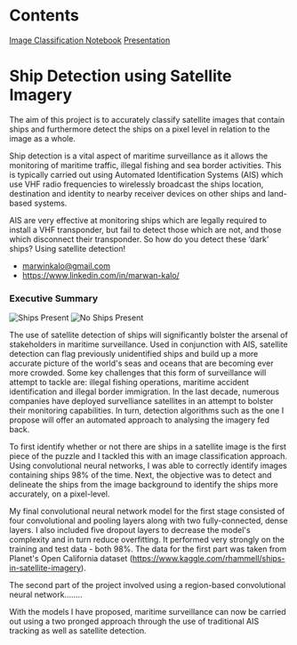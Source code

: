 # Contents

[Image Classification Notebook](https://github.com/marwankalo/ship_detection_project/blob/master/notebooks/ship_detection_stage_1.ipynb)
[Presentation](https://github.com/marwankalo/ship_detection_project/blob/master/reports/presentation_draft.pdf)

# Ship Detection using Satellite Imagery

The aim of this project is to accurately classify satellite images that contain ships and furthermore detect the ships on a pixel level in relation to the image as a whole.

Ship detection is a vital aspect of maritime surveillance as it allows the monitoring of maritime traffic, illegal fishing and sea border activities. This is typically carried out using Automated Identification Systems (AIS) which use VHF radio frequencies to wirelessly broadcast the ships location, destination and identity to nearby receiver devices on other ships and land-based systems. 

AIS are very effective at monitoring ships which are legally required to install a VHF transponder, but fail to detect those which are not, and those which disconnect their transponder. So how do you detect these ‘dark’ ships? Using satellite detection!

- marwinkalo@gmail.com
- https://www.linkedin.com/in/marwan-kalo/


### Executive Summary

![Ships Present](ship_detection_project/images/training_image_ships.png)
![No Ships Present](ship_detection_project/images/training_image_no_ship.png)

The use of satellite detection of ships will significantly bolster the arsenal of stakeholders in maritime surveillance. Used in conjunction with AIS, satellite detection can flag previously unidentified ships and build up a more accurate picture of the world's seas and oceans that are becoming ever more crowded. Some key challenges that this form of surveillance will attempt to tackle are: illegal fishing operations, maritime accident identification and illegal border immigration. 
In the last decade, numerous companies have deployed survelliance satellites in an attempt to bolster their monitoring capabilities. In turn, detection algorithms such as the one I propose will offer an automated approach to analysing the imagery fed back. 

To first identify whether or not there are ships in a satellite image is the first piece of the puzzle and I tackled this with an image classification approach. Using convolutional neural networks, I was able to correctly identify images containing ships 98% of the time. Next, the objective was to detect and delineate the ships from the image background to identify the ships more accurately, on a pixel-level. 

My final convolutional neural network model for the first stage consisted of four convolutional and pooling layers along with two fully-connected, dense layers. I also included five dropout layers to decrease the model's complexity and in turn reduce overfitting. It performed very strongly on the training and test data - both 98%. The data for the first part was taken from Planet's Open California dataset (https://www.kaggle.com/rhammell/ships-in-satellite-imagery).

The second part of the project involved using a region-based convolutional neural network........


With the models I have proposed, maritime surveillance can now be carried out using a two pronged approach through the use of traditional AIS tracking as well as satellite detection.

